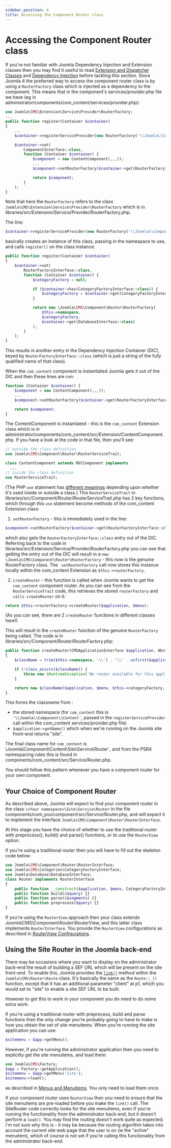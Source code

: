 ```yaml
---
sidebar_position: 4
title: Accessing the Component Router class
---
```

# Accessing the Component Router class
If you're not familiar with Joomla Dependency Injection and Extension classes then you may find it useful to read [Extension and Dispatcher Classes](../extension-and-dispatcher/index.md) and [Dependency Injection](../dependency-injection/index.md) before tackling this section. 
Since Joomla 4 the preferred way to access the component router class is by using a `RouterFactory` class which is injected as a dependency to the component. This means that in the component's services/provider.php file we have (eg in administrator/components/com_content/services/provider.php):
```php
use Joomla\CMS\Extension\Service\Provider\RouterFactory;
...
public function register(Container $container)
{
    ...
    $container->registerServiceProvider(new RouterFactory('\\Joomla\\Component\\Content'));

    $container->set(
        ComponentInterface::class,
        function (Container $container) {
            $component = new ContentComponent(,,,));
            ...
            $component->setRouterFactory($container->get(RouterFactoryInterface::class));

            return $component;
        }
    );
}
```
Note that here the `RouterFactory` refers to the class ` Joomla\CMS\Extension\Service\Provider\RouterFactory` which is in libraries/src/Extension/Service/Provider/RouterFactory.php. 

The line:
```php
$container->registerServiceProvider(new RouterFactory('\\Joomla\\Component\\Content'));
```
basically creates an instance of this class, passing in the namespace to use, and calls `register()` on the class instance:

```php
public function register(Container $container)
{
    $container->set(
        RouterFactoryInterface::class,
        function (Container $container) {
            $categoryFactory = null;

            if ($container->has(CategoryFactoryInterface::class)) {
                $categoryFactory = $container->get(CategoryFactoryInterface::class);
            }

            return new \Joomla\CMS\Component\Router\RouterFactory(
                $this->namespace,
                $categoryFactory,
                $container->get(DatabaseInterface::class)
            );
        }
    );
}

```

This results in another entry in the Dependency Injection Container (DIC), keyed by `RouterFactoryInterface::class` (which is just a string of the fully qualified name of that class). 

When the `com_content` component is instantiated Joomla gets it out of the DIC and then these lines are run:

```php
function (Container $container) {
    $component = new ContentComponent(,,,));
    ...
    $component->setRouterFactory($container->get(RouterFactoryInterface::class));

    return $component;
}
```
The ContentComponent is instantiated - this is the `com_content` Extension class which is in administrator/components/com_content/src/Extension/ContentComponent.php. If you have a look at the code in that file, then you'll see:

```php
// outside the class definition
use Joomla\CMS\Component\Router\RouterServiceTrait;

class ContentComponent extends MVCComponent implements
  ...
// inside the class definition
use RouterServiceTrait;
```
(The PHP `use` statement has [different meanings](https://www.w3schools.com/php/keyword_use.asp) depending upon whether it's used inside or outside a class.) 
This `RouterServiceTrait` in libraries/src/Component/Router/RouterServiceTrait.php has 2 key functions, which through this `use` statement become methods of the com_content Extension class:
1. `setRouterFactory` - this is immediately used in the line:

```php
$component->setRouterFactory($container->get(RouterFactoryInterface::class));
```

which also gets the `RouterFactoryInterface::class` entry out of the DIC. Referring back to the code in libraries/src/Extension/Service/Provider/RouterFactory.php you can see that getting the entry out of the DIC will result in a `new \Joomla\CMS\Component\Router\RouterFactory` - this now is the genuine RouterFactory class. The ` setRouterFactory` call now stores this instance locally within the com_content Extension as `$this->routerFactory`.

2. `createRouter` - this function is called when Joomla wants to get the `com_content` component router. As you can see from the `RouterServiceTrait` code, this retrieves the stored `routerFactory` and `calls createRouter` on it:

```php
return $this->routerFactory->createRouter($application, $menu);
```

(As you can see, there are 2 `createRouter` functions in different classes here!)

This will result in the `createRouter` function of the genuine `RouterFactory` being called. The code is in libraries/src/Component/Router/RouterFactory.php:

```php
public function createRouter(CMSApplicationInterface $application, AbstractMenu $menu): RouterInterface
{
    $className = trim($this->namespace, '\\') . '\\' . ucfirst($application->getName()) . '\\Service\\Router';

    if (!class_exists($className)) {
        throw new \RuntimeException('No router available for this application.');
    }

    return new $className($application, $menu, $this->categoryFactory, $this->db);
}
```

This forms the classname from :
- the stored namespace (for `com_content` this is `'\\Joomla\\Component\\Content'`, passed in the `registerServiceProvider` call within the com_content services/provider.php file)
- `$application->getName()` which when we're running on the Joomla site front-end returns "site".

The final class name for `com_content` is \Joomla\Component\Content\Site\Service\Router`, and from the PSR4 namespacing rules this is found in components/com_content/src/Service/Router.php.

You should follow this pattern whenever you have a component router for your own component.

## Your Choice of Component Router
As described above, Joomla will expect to find your component router in the class `\<Your namespace>\Site\Service\Router` in the file components/com_yourcomponent/src/Service/Router.php, and will expect it to implement the interface `Joomla\CMS\Component\Router\RouterInterface`.

At this stage you have the choice of whether to use the traditional router with preprocess(), build() and parse() functions, or to use the `RouterView` option. 

If you're using a traditional router then you will have to fill out the skeleton code below:

```php
use Joomla\CMS\Component\Router\RouterInterface;
use Joomla\CMS\Categories\CategoryFactoryInterface;
use Joomla\Database\DatabaseInterface;
class Router implements RouterInterface
{
    public function __construct($application, $menu, CategoryFactoryInterface $categoryFactory, DatabaseInterface $db) {}
    public function build(&$query) {}
    public function parse(&$segments) {}
    public function preprocess($query) {}
}
```

If you're using the `RouterView` approach then your class extends Joomla\CMS\Component\Router\RouterView, and this latter class implements `RouterInterface`. You provide the `RouterView` configurations as described in [RouterView Configurations](router-view.md).

## Using the Site Router in the Joomla back-end
There may be occasions where you want to display on the administrator back-end the result of building a SEF URL which will be present on the site front-end. To enable this, Joomla provides the [`link()`](cms-api://classes/Joomla-CMS-Router-Route.html) method within the `Joomla\CMS\Router\Route` class. It's basically the same as the `Route::_()` function, except that it has an additional parameter "client" at p1, which you would set to "site" to enable a site SEF URL to be built.

However to get this to work in your component you do need to do some extra work.

If you're using a traditional router with preprocess, build and parse functions then the only change you're probably going to have to make is how you obtain the set of site menuitems. When you're running the site application you can use:

```php
$sitemenu = $app->getMenu();
```

However, if you're running the administrator application then you need to explicitly get the site menuitems, and load them:

```php
use Joomla\CMS\Factory;
$app = Factory::getApplication();
$sitemenu = $app->getMenu('site');
$sitemenu->load();
```

as described in [Menus and Menuitems](../menus-menuitems.md#basic-operations). You only need to load them once. 

If your component router uses `RouterView` then you need to ensure that the site menuitems are pre-loaded before you make the `link()` call. The SiteRouter code correctly looks for the site menuitems, even if you're running the functionality from the administrator back-end, but it doesn't perform a `load()`. You may find the routing doesn't work quite as expected; I'm not sure why this is - it may be because the routing algorithm takes into account the current site web page that the user is on (ie the "active" menuitem), which of course is not set if you're calling this functionality from the administrator back-end.

